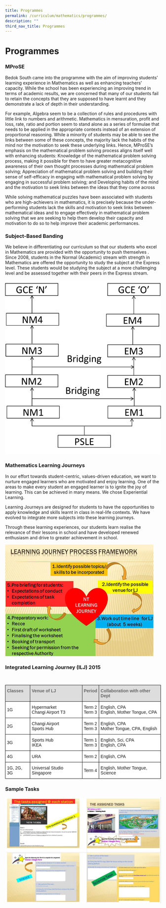 ```yaml
---
title: Programmes
permalink: /curriculum/mathematics/programmes/
description: ""
third_nav_title: Programmes
---
```

Programmes
==========

### MProSE

Bedok South came into the programme with the aim of improving students’ learning experience in Mathematics as well as enhancing teachers’ capacity. While the school has been experiencing an improving trend in terms of academic results, we are concerned that many of our students fail to retain the concepts that they are supposed to have learnt and they demonstrate a lack of depth in their understanding.

For example, Algebra seem to be a collection of rules and procedures with little link to numbers and arithmetic. Mathematics in mensuration, profit and loss, rate, ratio and portion seem to stand alone as a series of formulae that needs to be applied in the appropriate contexts instead of an extension of proportional reasoning. While a minority of students may be able to see the links between some of these concepts, the majority lack the habits of the mind nor the motivation to seek these underlying links. Hence, MProSE’s emphasis on the mathematical problem solving process aligns itself well with enhancing students: 
Knowledge of the mathematical problem solving process, making it possible for them to have greater metacognitive awareness of their own thought processes during mathematical problem solving;
Appreciation of mathematical problem solving and building their sense of self-efficacy in engaging with mathematical problem solving by engaging in successful problem solving; and
Developing habits of the mind and the motivation to seek links between the ideas that they come across

While solving mathematical puzzles have been associated with students who are high-achievers in mathematics, it is precisely because the under-performing students lack the skills and motivation to seek links between mathematical ideas and to engage effectively in mathematical problem solving that we are seeking to help them develop their capacity and motivation to do so to help improve their academic performances. 

### Subject-Based Banding

We believe in differentiating our curriculum so that our students who excel in Mathematics are  provided with the opportunity to push themselves . Since 2008, students in the Normal (Academic) stream with strength in Mathematics are offered the opportunity to study the subject at the Express level. These students would be studying the subject at a more challenging level and be assessed together with their peers in the Express stream. 

![Subject-Based Banding](/images/Subject-Based%20Banding.png)

### Mathematics Learning Journeys

In our effort towards student-centric, values-driven education, we want to nurture engaged learners who are motivated and enjoy learning. One of the areas to make every student an engaged learner is to ignite the joy of learning. This can be achieved in many means. We chose Experiential Learning.

Learning Journeys are designed for students to have the opportunities to apply knowledge and skills learnt in class in real-life contexts. We have evolved to integrate more subjects into these learning journeys.

Through these learning experiences, our students learn realise the relevance of their lessons in school and have developed renewed enthusiasm and drive to greater achievement in school.

![Mathematics Learning Journeys](/images/LJ%20Process%20Framework2.jpg)

### Integrated Learning Journey (ILJ) 2015

<br>

<style type="text/css">
.tg  {border-collapse:collapse;border-spacing:0;}
.tg td{border-color:black;border-style:solid;border-width:1px;font-family:Arial, sans-serif;font-size:14px;
  overflow:hidden;padding:10px 5px;word-break:normal;}
.tg th{border-color:black;border-style:solid;border-width:1px;font-family:Arial, sans-serif;font-size:14px;
  font-weight:normal;overflow:hidden;padding:10px 5px;word-break:normal;}
.tg .tg-e14l{background-color:#DDD;color:#666;font-weight:bold;text-align:left;vertical-align:top}
.tg .tg-zr06{background-color:#FFF;text-align:left;vertical-align:middle}
.tg .tg-ktyi{background-color:#FFF;text-align:left;vertical-align:top}
</style>
<table class="tg">
<thead>
  <tr>
    <th class="tg-e14l">Classes</th>
    <th class="tg-e14l">Venue of LJ</th>
    <th class="tg-e14l">Period</th>
    <th class="tg-e14l">Collaboration with other Dept</th>
  </tr>
</thead>
<tbody>
  <tr>
    <td class="tg-zr06">1G</td>
    <td class="tg-ktyi"><span style="background-color:transparent">Hypermarket</span><br><span style="background-color:transparent">Changi Airport T3 </span></td>
    <td class="tg-ktyi"><span style="background-color:transparent">Term 2</span><br><span style="background-color:transparent">Term 3</span></td>
    <td class="tg-ktyi"><span style="background-color:transparent">English, CPA </span><br><span style="background-color:transparent">English, Mother Tongue, CPA </span></td>
  </tr>
  <tr>
    <td class="tg-zr06">2G</td>
    <td class="tg-ktyi"><span style="background-color:transparent">Changi Airport</span><br><span style="background-color:transparent">Sports Hub </span></td>
    <td class="tg-ktyi"><span style="background-color:transparent">Term 2</span><br><span style="background-color:transparent">Term 3</span></td>
    <td class="tg-ktyi"><span style="background-color:transparent">English, CPA </span><br><span style="background-color:transparent">Mother Tongue, CPA, English </span></td>
  </tr>
  <tr>
    <td class="tg-zr06">3G</td>
    <td class="tg-ktyi"><span style="background-color:transparent">Sports Hub</span><br><span style="background-color:transparent">IKEA </span></td>
    <td class="tg-ktyi"><span style="background-color:transparent">Term 1</span><br><span style="background-color:transparent">Term 3</span></td>
    <td class="tg-ktyi"><span style="background-color:transparent">English, Sci, CPA </span><br><span style="background-color:transparent">English, CPA </span></td>
  </tr>
  <tr>
    <td class="tg-zr06">4G</td>
    <td class="tg-zr06">URA</td>
    <td class="tg-zr06">Term 2</td>
    <td class="tg-zr06">English, CPA</td>
  </tr>
  <tr>
    <td class="tg-zr06">1G, 2G, 3G</td>
    <td class="tg-zr06">Universal Studio Singapore</td>
    <td class="tg-zr06">Term 4</td>
    <td class="tg-zr06">English, Mother Tongue, Science</td>
  </tr>
</tbody>
</table>

### Sample Tasks

![Sample Tasks](/images/Math%203.jpg)